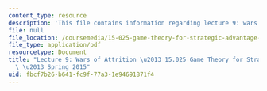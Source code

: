 ```yaml
---
content_type: resource
description: 'This file contains information regarding lecture 9: wars of attrition.'
file: null
file_location: /coursemedia/15-025-game-theory-for-strategic-advantage-spring-2015/fbcf7b26b641fc9f77a31e94691871f4_MIT15_025S15_Lec_9.pdf
file_type: application/pdf
resourcetype: Document
title: "Lecture 9: Wars of Attrition \u2013 15.025 Game Theory for Strategic Advantage\
  \ \u2013 Spring 2015"
uid: fbcf7b26-b641-fc9f-77a3-1e94691871f4
---
```

